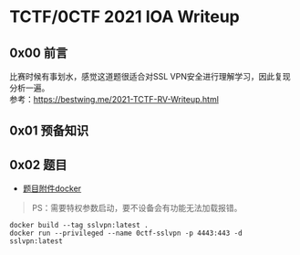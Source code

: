 # TCTF/0CTF 2021 IOA Writeup

## 0x00 前言
比赛时候有事划水，感觉这道题很适合对SSL VPN安全进行理解学习，因此复现分析一遍。      
参考：https://bestwing.me/2021-TCTF-RV-Writeup.html    

## 0x01 预备知识


## 0x02 题目

- [题目附件docker](./file/sslvpn_5fb7850841484a7034f3bdfa97f69be0.tar.gz)   
> PS：需要特权参数启动，要不设备会有功能无法加载报错。  

``` 
docker build --tag sslvpn:latest .
docker run --privileged --name 0ctf-sslvpn -p 4443:443 -d sslvpn:latest
```

